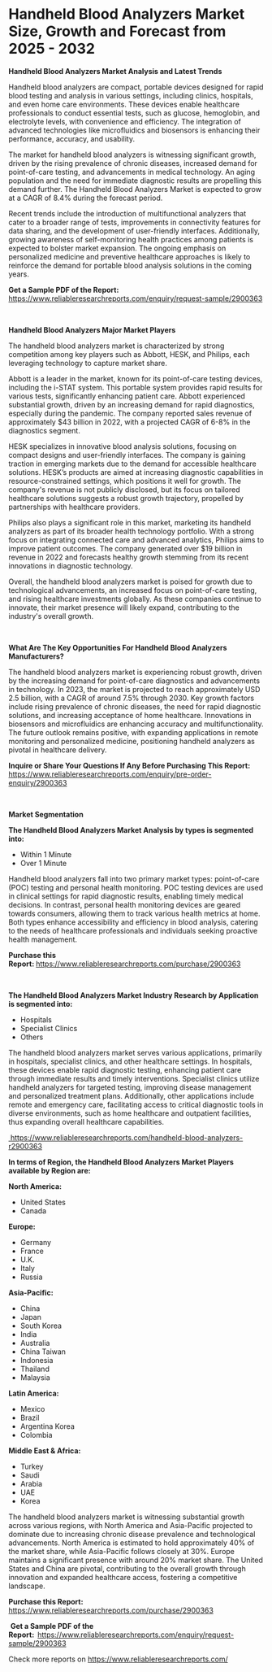 <p><h1>Handheld Blood Analyzers Market Size, Growth and Forecast from 2025 - 2032</h1></p><p><strong>Handheld Blood Analyzers Market Analysis and Latest Trends</strong></p>
<p><p>Handheld blood analyzers are compact, portable devices designed for rapid blood testing and analysis in various settings, including clinics, hospitals, and even home care environments. These devices enable healthcare professionals to conduct essential tests, such as glucose, hemoglobin, and electrolyte levels, with convenience and efficiency. The integration of advanced technologies like microfluidics and biosensors is enhancing their performance, accuracy, and usability.</p><p>The market for handheld blood analyzers is witnessing significant growth, driven by the rising prevalence of chronic diseases, increased demand for point-of-care testing, and advancements in medical technology. An aging population and the need for immediate diagnostic results are propelling this demand further. The Handheld Blood Analyzers Market is expected to grow at a CAGR of 8.4% during the forecast period. </p><p>Recent trends include the introduction of multifunctional analyzers that cater to a broader range of tests, improvements in connectivity features for data sharing, and the development of user-friendly interfaces. Additionally, growing awareness of self-monitoring health practices among patients is expected to bolster market expansion. The ongoing emphasis on personalized medicine and preventive healthcare approaches is likely to reinforce the demand for portable blood analysis solutions in the coming years.</p></p>
<p><strong>Get a Sample PDF of the Report:&nbsp;</strong> <a href="https://www.reliableresearchreports.com/enquiry/request-sample/2900363?utm_campaign=3292&utm_medium=2&utm_source=Github&utm_content=ia&utm_term=16032025&utm_id=handheld-blood-analyzers">https://www.reliableresearchreports.com/enquiry/request-sample/2900363</a></p>
<p>&nbsp;</p>
<p><strong>Handheld Blood Analyzers Major Market Players</strong></p>
<p><p>The handheld blood analyzers market is characterized by strong competition among key players such as Abbott, HESK, and Philips, each leveraging technology to capture market share.</p><p>Abbott is a leader in the market, known for its point-of-care testing devices, including the i-STAT system. This portable system provides rapid results for various tests, significantly enhancing patient care. Abbott experienced substantial growth, driven by an increasing demand for rapid diagnostics, especially during the pandemic. The company reported sales revenue of approximately $43 billion in 2022, with a projected CAGR of 6-8% in the diagnostics segment.</p><p>HESK specializes in innovative blood analysis solutions, focusing on compact designs and user-friendly interfaces. The company is gaining traction in emerging markets due to the demand for accessible healthcare solutions. HESK’s products are aimed at increasing diagnostic capabilities in resource-constrained settings, which positions it well for growth. The company's revenue is not publicly disclosed, but its focus on tailored healthcare solutions suggests a robust growth trajectory, propelled by partnerships with healthcare providers.</p><p>Philips also plays a significant role in this market, marketing its handheld analyzers as part of its broader health technology portfolio. With a strong focus on integrating connected care and advanced analytics, Philips aims to improve patient outcomes. The company generated over $19 billion in revenue in 2022 and forecasts healthy growth stemming from its recent innovations in diagnostic technology.</p><p>Overall, the handheld blood analyzers market is poised for growth due to technological advancements, an increased focus on point-of-care testing, and rising healthcare investments globally. As these companies continue to innovate, their market presence will likely expand, contributing to the industry's overall growth.</p></p>
<p>&nbsp;</p>
<p><strong>What Are The Key Opportunities For Handheld Blood Analyzers Manufacturers?</strong></p>
<p><p>The handheld blood analyzers market is experiencing robust growth, driven by the increasing demand for point-of-care diagnostics and advancements in technology. In 2023, the market is projected to reach approximately USD 2.5 billion, with a CAGR of around 7.5% through 2030. Key growth factors include rising prevalence of chronic diseases, the need for rapid diagnostic solutions, and increasing acceptance of home healthcare. Innovations in biosensors and microfluidics are enhancing accuracy and multifunctionality. The future outlook remains positive, with expanding applications in remote monitoring and personalized medicine, positioning handheld analyzers as pivotal in healthcare delivery.</p></p>
<p><strong>Inquire or Share Your Questions If Any Before Purchasing This Report:</strong> <a href="https://www.reliableresearchreports.com/enquiry/pre-order-enquiry/2900363?utm_campaign=3292&utm_medium=2&utm_source=Github&utm_content=ia&utm_term=16032025&utm_id=handheld-blood-analyzers">https://www.reliableresearchreports.com/enquiry/pre-order-enquiry/2900363</a></p>
<p>&nbsp;</p>
<p><strong>Market Segmentation</strong></p>
<p><strong>The Handheld Blood Analyzers Market Analysis by types is segmented into:</strong></p>
<p><ul><li>Within 1 Minute</li><li>Over 1 Minute</li></ul></p>
<p><p>Handheld blood analyzers fall into two primary market types: point-of-care (POC) testing and personal health monitoring. POC testing devices are used in clinical settings for rapid diagnostic results, enabling timely medical decisions. In contrast, personal health monitoring devices are geared towards consumers, allowing them to track various health metrics at home. Both types enhance accessibility and efficiency in blood analysis, catering to the needs of healthcare professionals and individuals seeking proactive health management.</p></p>
<p><strong>Purchase this Report:&nbsp;</strong><a href="https://www.reliableresearchreports.com/purchase/2900363?utm_campaign=3292&utm_medium=2&utm_source=Github&utm_content=ia&utm_term=16032025&utm_id=handheld-blood-analyzers">https://www.reliableresearchreports.com/purchase/2900363</a></p>
<p>&nbsp;</p>
<p><strong>The Handheld Blood Analyzers Market Industry Research by Application is segmented into:</strong></p>
<p><ul><li>Hospitals</li><li>Specialist Clinics</li><li>Others</li></ul></p>
<p><p>The handheld blood analyzers market serves various applications, primarily in hospitals, specialist clinics, and other healthcare settings. In hospitals, these devices enable rapid diagnostic testing, enhancing patient care through immediate results and timely interventions. Specialist clinics utilize handheld analyzers for targeted testing, improving disease management and personalized treatment plans. Additionally, other applications include remote and emergency care, facilitating access to critical diagnostic tools in diverse environments, such as home healthcare and outpatient facilities, thus expanding overall healthcare capabilities.</p></p>
<p><a href="https://www.reliableresearchreports.com/handheld-blood-analyzers-r2900363?utm_campaign=3292&utm_medium=2&utm_source=Github&utm_content=ia&utm_term=16032025&utm_id=handheld-blood-analyzers">&nbsp;https://www.reliableresearchreports.com/handheld-blood-analyzers-r2900363</a></p>
<p><strong>In terms of Region, the Handheld Blood Analyzers Market Players available by Region are:</strong></p>
<p>
    <p> <strong> North America: </strong>
        <ul>
            <li>United States</li>
            <li>Canada</li>
        </ul>
        </p> 
    <p> <strong> Europe: </strong>
        <ul>
            <li>Germany</li>
            <li>France</li>
            <li>U.K.</li>
            <li>Italy</li>
            <li>Russia</li>
        </ul>
        </p> 
    <p> <strong> Asia-Pacific: </strong>
        <ul>
            <li>China</li>
            <li>Japan</li>
            <li>South Korea</li>
            <li>India</li>
            <li>Australia</li>
            <li>China Taiwan</li>
            <li>Indonesia</li>
            <li>Thailand</li>
            <li>Malaysia</li>
        </ul>
        </p> 
    <p> <strong> Latin America: </strong>
        <ul>
            <li>Mexico</li>
            <li>Brazil</li>
            <li>Argentina Korea</li>
            <li>Colombia</li>
        </ul>
        </p> 
    <p> <strong> Middle East & Africa: </strong>
        <ul>
            <li>Turkey</li>
            <li>Saudi</li>
            <li>Arabia</li>
            <li>UAE</li>
            <li>Korea</li>
        </ul>
    </p>
    </p>
<p><p>The handheld blood analyzers market is witnessing substantial growth across various regions, with North America and Asia-Pacific projected to dominate due to increasing chronic disease prevalence and technological advancements. North America is estimated to hold approximately 40% of the market share, while Asia-Pacific follows closely at 30%. Europe maintains a significant presence with around 20% market share. The United States and China are pivotal, contributing to the overall growth through innovation and expanded healthcare access, fostering a competitive landscape.</p></p>
<p><strong>Purchase this Report: </strong><a href="https://www.reliableresearchreports.com/purchase/2900363?utm_campaign=3292&utm_medium=2&utm_source=Github&utm_content=ia&utm_term=16032025&utm_id=handheld-blood-analyzers">https://www.reliableresearchreports.com/purchase/2900363</a></p>
<p>&nbsp;<strong>Get a Sample PDF of the Report:&nbsp;&nbsp;</strong><a href="https://www.reliableresearchreports.com/enquiry/request-sample/2900363?utm_campaign=3292&utm_medium=2&utm_source=Github&utm_content=ia&utm_term=16032025&utm_id=handheld-blood-analyzers">https://www.reliableresearchreports.com/enquiry/request-sample/2900363</a></p>
<p><strong></strong></p>
<p>Check more reports on <a href="https://www.reliableresearchreports.com/?utm_campaign=3292&utm_medium=2&utm_source=Github&utm_content=ia&utm_term=16032025&utm_id=handheld-blood-analyzers">https://www.reliableresearchreports.com/</a></p>